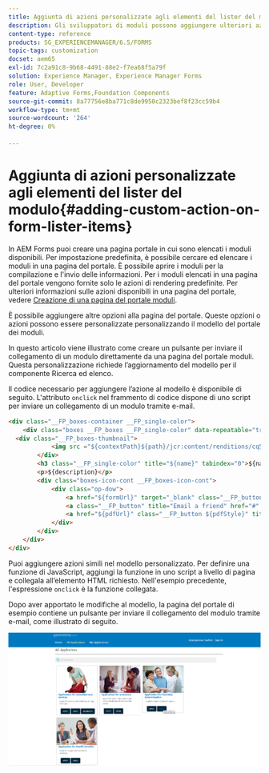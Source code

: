 ```yaml
---
title: Aggiunta di azioni personalizzate agli elementi del lister del modulo
description: Gli sviluppatori di moduli possono aggiungere ulteriori azioni all'elenco dei moduli nella pagina del portale moduli. Per impostazione predefinita, l’elenco dei moduli ti consente di accedere al modulo, compilarlo e inviarlo.
content-type: reference
products: SG_EXPERIENCEMANAGER/6.5/FORMS
topic-tags: customization
docset: aem65
exl-id: 7c2a91c8-9b68-4491-88e2-f7ea68f5a79f
solution: Experience Manager, Experience Manager Forms
role: User, Developer
feature: Adaptive Forms,Foundation Components
source-git-commit: 8a77756e8ba771c8de9950c2323bef8f23cc59b4
workflow-type: tm+mt
source-wordcount: '264'
ht-degree: 0%

---
```


# Aggiunta di azioni personalizzate agli elementi del lister del modulo{#adding-custom-action-on-form-lister-items}

In AEM Forms puoi creare una pagina portale in cui sono elencati i moduli disponibili. Per impostazione predefinita, è possibile cercare ed elencare i moduli in una pagina del portale. È possibile aprire i moduli per la compilazione e l&#39;invio delle informazioni. Per i moduli elencati in una pagina del portale vengono fornite solo le azioni di rendering predefinite. Per ulteriori informazioni sulle azioni disponibili in una pagina del portale, vedere [Creazione di una pagina del portale moduli](../../forms/using/creating-form-portal-page.md).

È possibile aggiungere altre opzioni alla pagina del portale. Queste opzioni o azioni possono essere personalizzate personalizzando il modello del portale dei moduli.

In questo articolo viene illustrato come creare un pulsante per inviare il collegamento di un modulo direttamente da una pagina del portale moduli. Questa personalizzazione richiede l’aggiornamento del modello per il componente Ricerca ed elenco.

Il codice necessario per aggiungere l’azione al modello è disponibile di seguito. L&#39;attributo `onclick` nel frammento di codice dispone di uno script per inviare un collegamento di un modulo tramite e-mail.

```html
<div class="__FP_boxes-container __FP_single-color">
    <div class="boxes __FP_boxes __FP_single-color" data-repeatable="true">
  <div class="__FP_boxes-thumbnail">
            <img src ="${contextPath}${path}/jcr:content/renditions/cq5dam.thumbnail.319.319.png">
        </div>
        <h3 class="__FP_single-color" title="${name}" tabindex="0">${name}</h3>
        <p>${description}</p>
        <div class="boxes-icon-cont __FP_boxes-icon-cont">
            <div class="op-dow">
                <a href="${formUrl}" target="_blank" class="__FP_button ${htmlStyle}" title="${config-htmlLinkText}">Apply</a>
                <a class="__FP_button" title="Email a friend" href="#" onclick="javascript:window.location=&apos;mailto:?subject=Interesting information&body=I thought you might find {name} form helpful :  &apos;+window.location.protocol+window.location.host+&apos;${formUrl}&apos; ;">Email</a>
                <a href="${pdfUrl}" class="__FP_button ${pdfStyle}" title="${config-pdfLinkText}">Download</a>
            </div>
        </div>
    </div>
</div>
```

Puoi aggiungere azioni simili nel modello personalizzato. Per definire una funzione di JavaScript, aggiungi la funzione in uno script a livello di pagina e collegala all’elemento HTML richiesto. Nell&#39;esempio precedente, l&#39;espressione `onclick` è la funzione collegata.

Dopo aver apportato le modifiche al modello, la pagina del portale di esempio contiene un pulsante per inviare il collegamento del modulo tramite e-mail, come illustrato di seguito.

![e-mail](assets/email.png)
